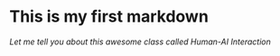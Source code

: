 # This is my first markdown

*Let me tell you about this awesome class called Human-AI Interaction*

